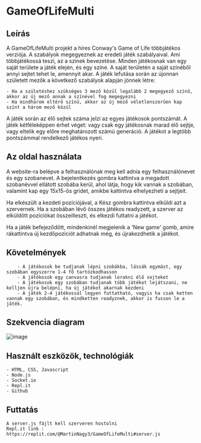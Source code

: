 # GameOfLifeMulti

## Leírás

A GameOfLifeMulti projekt a híres Conway's Game of Life többjátékos verziója. A szabályok megegyeznek az eredeti játék szabályaival. Ami többjátékossá teszi, az a színek bevezetése. Minden játékosnak van egy saját területe a játék elején, és egy színe. A saját területén a saját színéből annyi sejtet tehet le, amennyit akar. A játék lefutása során az újonnan született mezők a következő szabályok alapján jönnek létre:

    - Ha a születéshez szükséges 3 mező közül legalább 2 megegyező színű, akkor az új mező annak a színével fog megegyezni
    - Ha mindhárom eltérő színű, akkor az új mező véletlenszerűen kap színt a három mező közül
    
A játék során az élő sejtek száma jelzi az egyes játékosok pontszámát. A játék kétféleképpen érhet véget: vagy csak egy játékosnak marad élő sejtje, vagy eltelik egy előre meghatározott számú generáció. A játékot a legtöbb pontszámmal rendelkező játékos nyeri.

## Az oldal használata

A website-ra belépve a felhasználónak meg kell adnia egy felhasználónevet és egy szobanevet. A bejelentkezés gombra kattintva a megadott szobanévvel ellátott szobába kerül, ahol látja, hogy kik vannak a szobában, valamint kap egy 15x15-ös gridet, amikbe kattintva elhelyezheti a sejtjeit. 

Ha elkészült a kezdeti pozíciójával, a Kész gombra kattintva elküldi azt a szervernek. Ha a szobában lévő összes játékos readyzett, a szerver az elküldött pozíciókat összeilleszti, és elkezdi futtatni a játékot. 

Ha a játék befejeződött, mindenkinél megjelenik a 'New game' gomb, amire rákattintva új kezdőpozíciót adhatnak még, és újrakezdhetik a játékot.


## Követelmények

        - A játékosok be tudjanak lépni szobákba, lássák egymást, egy szobában egyszerre 1-4 fő tartózkodhasson
        - A játékosok egy canvasra tudjanak lerakni élő sejteket
        - A játékosok egy szobában tudjanak több játékot lejátszani, ne kelljen újra belépni, ha új játékot akarnak kezdeni
        - A játék 2-4 játékossal legyen futtatható, vagyis ha csak ketten vannak egy szobában, és mindketten readyznek, akkor is fusson le a játék.

## Szekvencia diagram

![image](https://user-images.githubusercontent.com/98815314/168903655-f8d270db-8f5b-4bc2-99fc-a77fe3a38891.png)

## Használt eszközök, technológiák

    - HTML, CSS, Javascript
    - Node.js
    - Socket.io
    - Repl.it
    - Github
    
## Futtatás
    A server.js fájlt kell szerveren hostolni
    Repl.it link : https://replit.com/@MartinNagy3/GameOfLifeMulti#server.js
